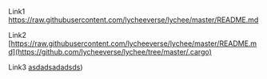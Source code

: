 Link1 https://raw.githubusercontent.com/lycheeverse/lychee/master/README.md

Link2 [https://raw.githubusercontent.com/lycheeverse/lychee/master/README.md](https://github.com/lycheeverse/lychee/tree/master/.cargo)

Link3 [asdadsadadsds](https://github.com/lycheeverse/lychee?tab=readme-ov-file))
